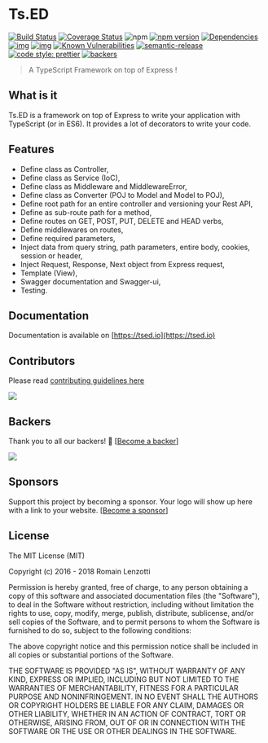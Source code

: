 # Ts.ED

[![Build Status](https://travis-ci.org/TypedProject/ts-express-decorators.svg?branch=master)](https://travis-ci.org/TypedProject/ts-express-decorators)
[![Coverage Status](https://coveralls.io/repos/github/TypedProject/ts-express-decorators/badge.svg?branch=master)](https://coveralls.io/github/TypedProject/ts-express-decorators?branch=master)
![npm](https://img.shields.io/npm/dm/@tsed/common.svg)
[![npm version](https://badge.fury.io/js/%40tsed%2Fcommon.svg)](https://badge.fury.io/js/%40tsed%2Fcommon)
[![Dependencies](https://david-dm.org/TypedProject/ts-express-decorators.svg)](https://david-dm.org/TypedProject/ts-express-decorators#info=dependencies)
[![img](https://david-dm.org/TypedProject/ts-express-decorators/dev-status.svg)](https://david-dm.org/TypedProject/ts-express-decorators/#info=devDependencies)
[![img](https://david-dm.org/TypedProject/ts-express-decorators/peer-status.svg)](https://david-dm.org/TypedProject/ts-express-decorators/#info=peerDependenciess)
[![Known Vulnerabilities](https://snyk.io/test/github/TypedProject/ts-express-decorators/badge.svg)](https://snyk.io/test/github/TypedProject/ts-express-decorators)
[![semantic-release](https://img.shields.io/badge/%20%20%F0%9F%93%A6%F0%9F%9A%80-semantic--release-e10079.svg)](https://github.com/semantic-release/semantic-release)
[![code style: prettier](https://img.shields.io/badge/code_style-prettier-ff69b4.svg?style=flat-square)](https://github.com/prettier/prettier)
[![backers](https://opencollective.com/tsed/tiers/backer/badge.svg?label=backer&color=brightgreen)](https://opencollective.com/tsed/tiers/backer/badge.svg?label=backer&color=brightgreen)

> A TypeScript Framework on top of Express !

## What is it

Ts.ED is a framework on top of Express to write your application with TypeScript (or in ES6). It provides a lot of decorators 
to write your code.

## Features

* Define class as Controller,
* Define class as Service (IoC),
* Define class as Middleware and MiddlewareError,
* Define class as Converter (POJ to Model and Model to POJ),
* Define root path for an entire controller and versioning your Rest API,
* Define as sub-route path for a method,
* Define routes on GET, POST, PUT, DELETE and HEAD verbs,
* Define middlewares on routes,
* Define required parameters,
* Inject data from query string, path parameters, entire body, cookies, session or header,
* Inject Request, Response, Next object from Express request,
* Template (View),
* Swagger documentation and Swagger-ui,
* Testing.

## Documentation

Documentation is available on [https://tsed.io](https://tsed.io)

## Contributors
Please read [contributing guidelines here](https://tsed.io/CONTRIBUTING.html)

<a href="https://github.com/TypedProject/ts-express-decorators/graphs/contributors"><img src="https://opencollective.com/tsed/contributors.svg?width=890" /></a>


## Backers

Thank you to all our backers! 🙏 [[Become a backer](https://opencollective.com/tsed#backer)]

<a href="https://opencollective.com/tsed#backers" target="_blank"><img src="https://opencollective.com/tsed/tiers/backer.svg?width=890"></a>


## Sponsors

Support this project by becoming a sponsor. Your logo will show up here with a link to your website. [[Become a sponsor](https://opencollective.com/tsed#sponsor)]

## License

The MIT License (MIT)

Copyright (c) 2016 - 2018 Romain Lenzotti

Permission is hereby granted, free of charge, to any person obtaining a copy of this software and associated documentation files (the "Software"), to deal in the Software without restriction, including without limitation the rights to use, copy, modify, merge, publish, distribute, sublicense, and/or sell copies of the Software, and to permit persons to whom the Software is furnished to do so, subject to the following conditions:

The above copyright notice and this permission notice shall be included in all copies or substantial portions of the Software.

THE SOFTWARE IS PROVIDED "AS IS", WITHOUT WARRANTY OF ANY KIND, EXPRESS OR IMPLIED, INCLUDING BUT NOT LIMITED TO THE WARRANTIES OF MERCHANTABILITY, FITNESS FOR A PARTICULAR PURPOSE AND NONINFRINGEMENT. IN NO EVENT SHALL THE AUTHORS OR COPYRIGHT HOLDERS BE LIABLE FOR ANY CLAIM, DAMAGES OR OTHER LIABILITY, WHETHER IN AN ACTION OF CONTRACT, TORT OR OTHERWISE, ARISING FROM, OUT OF OR IN CONNECTION WITH THE SOFTWARE OR THE USE OR OTHER DEALINGS IN THE SOFTWARE.

[travis]: https://travis-ci.org/

